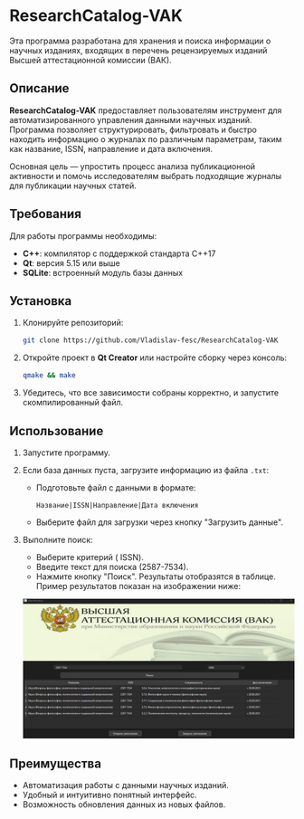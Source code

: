 # ResearchCatalog-VAK

Эта программа разработана для хранения и поиска информации о научных изданиях, входящих в перечень рецензируемых изданий Высшей аттестационной комиссии (ВАК).

## Описание

**ResearchCatalog-VAK** предоставляет пользователям инструмент для автоматизированного управления данными научных изданий. Программа позволяет структурировать, фильтровать и быстро находить информацию о журналах по различным параметрам, таким как название, ISSN, направление и дата включения.

Основная цель — упростить процесс анализа публикационной активности и помочь исследователям выбрать подходящие журналы для публикации научных статей.

## Требования

Для работы программы необходимы:
- **C++**: компилятор с поддержкой стандарта C++17
- **Qt**: версия 5.15 или выше
- **SQLite**: встроенный модуль базы данных

## Установка

1. Клонируйте репозиторий:

   ```bash
   git clone https://github.com/Vladislav-fesc/ResearchCatalog-VAK
   ```

2. Откройте проект в **Qt Creator** или настройте сборку через консоль:

   ```bash
   qmake && make
   ```

3. Убедитесь, что все зависимости собраны корректно, и запустите скомпилированный файл.

## Использование

1. Запустите программу.
2. Если база данных пуста, загрузите информацию из файла `.txt`:
   - Подготовьте файл с данными в формате:
     ```text
     Название|ISSN|Направление|Дата включения
     ```
   - Выберите файл для загрузки через кнопку "Загрузить данные".
3. Выполните поиск:
   - Выберите критерий ( ISSN).
   - Введите  текст для поиска (2587-7534).
   - Нажмите кнопку "Поиск". Результаты отобразятся в таблице. Пример результатов показан на изображении ниже:

   ![Пример результатов поиска](pics/1.png)

## Преимущества
- Автоматизация работы с данными научных изданий.
- Удобный и интуитивно понятный интерфейс.
- Возможность обновления данных из новых файлов.
